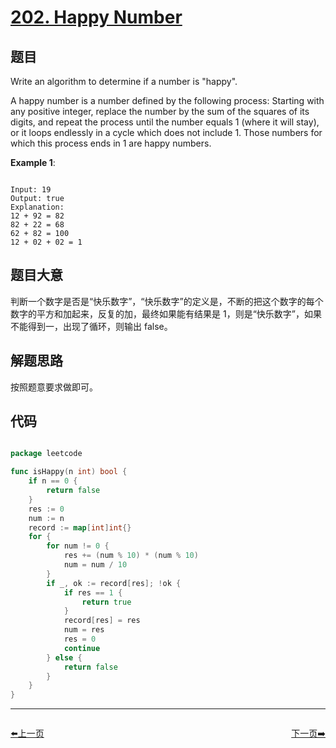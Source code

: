 # [202. Happy Number](https://leetcode.com/problems/happy-number/)

## 题目

Write an algorithm to determine if a number is "happy".

A happy number is a number defined by the following process: Starting with any positive integer, replace the number by the sum of the squares of its digits, and repeat the process until the number equals 1 (where it will stay), or it loops endlessly in a cycle which does not include 1. Those numbers for which this process ends in 1 are happy numbers.

**Example 1**:

```

Input: 19
Output: true
Explanation: 
12 + 92 = 82
82 + 22 = 68
62 + 82 = 100
12 + 02 + 02 = 1

```

## 题目大意

判断一个数字是否是“快乐数字”，“快乐数字”的定义是，不断的把这个数字的每个数字的平方和加起来，反复的加，最终如果能有结果是 1，则是“快乐数字”，如果不能得到一，出现了循环，则输出 false。

## 解题思路

按照题意要求做即可。



## 代码

```go

package leetcode

func isHappy(n int) bool {
	if n == 0 {
		return false
	}
	res := 0
	num := n
	record := map[int]int{}
	for {
		for num != 0 {
			res += (num % 10) * (num % 10)
			num = num / 10
		}
		if _, ok := record[res]; !ok {
			if res == 1 {
				return true
			}
			record[res] = res
			num = res
			res = 0
			continue
		} else {
			return false
		}
	}
}

```


----------------------------------------------
<div style="display: flex;justify-content: space-between;align-items: center;">
<p><a href="https://books.halfrost.com/leetcode/ChapterFour/0201.Bitwise-AND-of-Numbers-Range/">⬅️上一页</a></p>
<p><a href="https://books.halfrost.com/leetcode/ChapterFour/0203.Remove-Linked-List-Elements/">下一页➡️</a></p>
</div>

